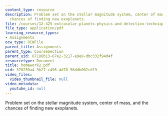 ```yaml
---
content_type: resource
description: Problem set on the stellar magnitude system, center of mass, and the
  chances of finding new exoplanets.
file: /courses/12-425-extrasolar-planets-physics-and-detection-techniques-fall-2007/370250a43b27c4964d7856ddb002cd19_homework2.pdf
file_type: application/pdf
learning_resource_types:
- Assignments
ocw_type: OCWFile
parent_title: Assignments
parent_type: CourseSection
parent_uid: 67186b13-67e2-3217-e9e8-dbc332f94d4f
resourcetype: Document
title: homework2.pdf
uid: 370250a4-3b27-c496-4d78-56ddb002cd19
video_files:
  video_thumbnail_file: null
video_metadata:
  youtube_id: null
---
```

Problem set on the stellar magnitude system, center of mass, and the chances of finding new exoplanets.

